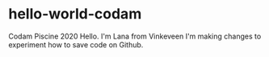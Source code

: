 # hello-world-codam
Codam Piscine 2020
Hello. I'm Lana from Vinkeveen
I'm making changes to experiment how to save code on Github.
